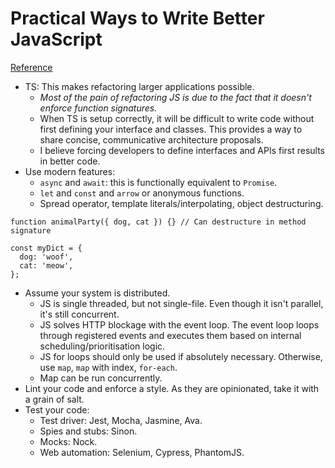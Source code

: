 # Practical Ways to Write Better JavaScript
[Reference](https://stackoverflow.blog/2019/09/12/practical-ways-to-write-better-javascript/)

- TS: This makes refactoring larger applications possible.
  - *Most of the pain of refactoring JS is due to the fact that it doesn't enforce function signatures.*
  - When TS is setup correctly, it will be difficult to write code without first defining your interface and classes. This provides a way to share concise, communicative architecture proposals.
  - I believe forcing developers to define interfaces and APIs first results in better code.
- Use modern features:
  - `async` and `await`: this is functionally equivalent to `Promise`.
  - `let` and `const` and `arrow` or anonymous functions.
  - Spread operator, template literals/interpolating, object destructuring.

```
function animalParty({ dog, cat }) {} // Can destructure in method signature

const myDict = {
  dog: 'woof',
  cat: 'meow',
};
```

- Assume your system is distributed.
  - JS is single threaded, but not single-file. Even though it isn't parallel, it's still concurrent.
  - JS solves HTTP blockage with the event loop. The event loop loops through registered events and executes them based on internal scheduling/prioritisation logic.
  - JS for loops should only be used if absolutely necessary. Otherwise, use `map`, `map` with index, `for-each`.
  - Map can be run concurrently.
- Lint your code and enforce a style. As they are opinionated, take it with a grain of salt.
- Test your code:
  - Test driver: Jest, Mocha, Jasmine, Ava.
  - Spies and stubs: Sinon.
  - Mocks: Nock.
  - Web automation: Selenium, Cypress, PhantomJS.

